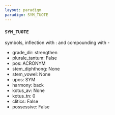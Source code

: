 ```yaml
---
layout: paradigm
paradigm: SYM_TUOTE
---
```

### ` SYM_TUOTE `

symbols, inflection with : and compounding with -
* grade_dir: strengthen
* plurale_tantum: False
* pos: ACRONYM
* stem_diphthong: None
* stem_vowel: None
* upos: SYM
* harmony: back
* kotus_av: None
* kotus_tn: 0
* clitics: False
* possessive: False

